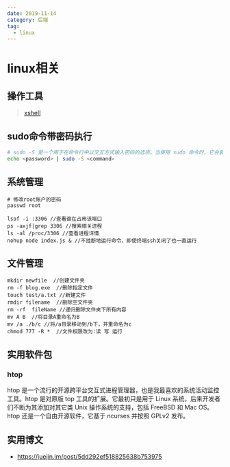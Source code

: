 ```yaml
---
date: 2019-11-14
category: 后端
tag:
  - linux
---
```


# linux相关

## 操作工具

> [xshell](https://51.ruyo.net/test/download_xshell_xftp.html)

## sudo命令带密码执行

```sh
# sudo -S 是一个用于在命令行中以交互方式输入密码的选项。当使用 sudo 命令时，它会要求您输入密码以验证您的身份。然而，通过添加 -S 选项，sudo 命令将从标准输入（stdin）中读取密码，而不是直接与终端交互。
echo <password> | sudo -S <command>
```

## 系统管理

```shell
# 修改root账户的密码
passwd root

lsof -i :3306 //查看谁在占用该端口
ps -axjf|grep 3306 //搜索相关进程
ls -al /proc/3306 //查看进程详情
nohup node index.js & //不挂断地运行命令，即使终端ssh关闭了也一直运行
```

## 文件管理

```shell
mkdir newfile  //创建文件夹
rm -f blog.exe  //删除指定文件
touch test/a.txt //新建文件
rmdir filename  //删除空文件夹
rm -rf  fileName //递归删除文件夹下所有内容
mv A B  //将目录A重命名为B
mv /a ./b/c //将/a目录移动到/b下，并重命名为c
chmod 777 -R *  //文件权限改为:读 写 运行
```

## 实用软件包

### htop

htop 是一个流行的开源跨平台交互式进程管理器，也是我最喜欢的系统活动监控工具。htop 是对原版 top 工具的扩展。它最初只是用于 Linux 系统，后来开发者们不断为其添加对其它类 Unix 操作系统的支持，包括 FreeBSD 和 Mac OS。htop 还是一个自由开源软件，它基于 ncurses 并按照 GPLv2 发布。

## 实用博文

- <https://juejin.im/post/5dd292ef518825638b753975>
